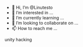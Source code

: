 - 👋 Hi, I’m @Linutesto
- 👀 I’m interested in ...
- 🌱 I’m currently learning ...
- 💞️ I’m looking to collaborate on ...
- 📫 How to reach me ...

<!---
Linutesto/Linutesto is a ✨ special ✨ repository because its `README.md` (this file) appears on your GitHub profile.
You can click the Preview link to take a look at your changes.
--->
unity
hacking
